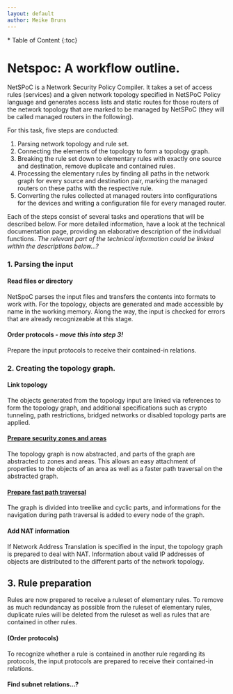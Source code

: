 ```yaml
---
layout: default
author: Meike Bruns
---
```



<div class="maruku_toc" markdown="1">
* Table of Content
{:toc}
</div>

# Netspoc: A workflow outline.

NetSPoC is a Network Security Policy Compiler. It takes a set of
access rules (services) and a given network topology specified in
NetSPoC Policy language and generates access lists and static routes
for those routers of the network topology that are marked to be
managed by NetSPoC (they will be called managed routers in the
following).

For this task, five steps are conducted:

1. Parsing network topology and rule set.
2. Connecting the elements of the topology to form a topology graph.
3. Breaking the rule set down to elementary rules with exactly one source 
   and destination, remove duplicate and contained rules.
4. Processing the elementary rules by finding all paths in the network 
   graph for every source and destination pair, marking the managed 
   routers on these paths with the respective rule. 
5. Converting the rules collected at managed routers into configurations 
   for the devices and writing a configuration file for every managed router.

Each of the steps consist of several tasks and operations that will be
described below. For more detailed information, have a look at the
technical documentation page, providing an elaborative description of
the individual functions. *The relevant part of the technical
information could be linked within the descriptions below...?*

### 1. Parsing the input

#### Read files or directory

NetSpoC parses the input files and transfers the contents into formats
to work with. For the topology, objects are generated and made
accessible by name in the working memory. Along the way, the input is checked
for errors that are already recognizeable at this stage.

#### Order protocols *- move this into step 3!*

Prepare the input protocols to receive their contained-in relations.

### 2. Creating the topology graph.

#### Link topology

The objects generated from the topology input are linked via
references to form the topology graph, and additional specifications
such as crypto tunneling, path restrictions, bridged networks or
disabled topology parts are applied.

#### [Prepare security zones and areas](/Netspoc/technical.html#prepare_zones)

The topology graph is now abstracted, and parts of the graph are
abstracted to zones and areas. This allows an easy attachment of
properties to the objects of an area as well as a faster path
traversal on the abstracted graph.

#### [Prepare fast path traversal](/Netspoc/technical.html#prepare_traversal)

The graph is divided into treelike and cyclic parts, and informations
for the navigation during path traversal is added to every node of the
graph.

#### Add NAT information

If Network Address Translation is specified in the input, the topology
graph is prepared to deal with NAT. Information about valid IP
addresses of objects are distributed to the different parts of the
network topology.

## 3. Rule preparation

Rules are now prepared to receive a ruleset of elementary rules. To
remove as much redundancay as possible from the ruleset of elementary
rules, duplicate rules will be deleted from the ruleset as well as
rules that are contained in other rules.

#### (Order protocols) 

To recognize whether a rule is contained in another rule regarding its
protocols, the input protocols are prepared to receive their
contained-in relations.

#### Find subnet relations...?


